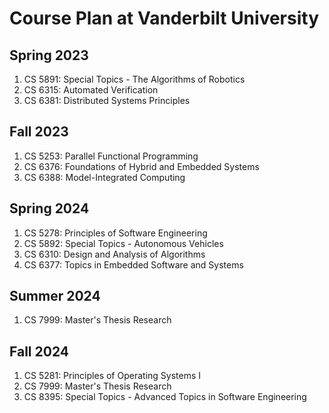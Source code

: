 # Course Plan at Vanderbilt University

## Spring 2023 
1. CS 5891: Special Topics - The Algorithms of Robotics
2. CS 6315: Automated Verification
3. CS 6381: Distributed Systems Principles

## Fall 2023 
1. CS 5253: Parallel Functional Programming
2. CS 6376: Foundations of Hybrid and Embedded Systems
3. CS 6388: Model-Integrated Computing

## Spring 2024 
1. CS 5278: Principles of Software Engineering
2. CS 5892: Special Topics - Autonomous Vehicles
3. CS 6310: Design and Analysis of Algorithms
4. CS 6377: Topics in Embedded Software and Systems

## Summer 2024
1. CS 7999: Master's Thesis Research

## Fall 2024
1. CS 5281: Principles of Operating Systems I
2. CS 7999: Master's Thesis Research
3. CS 8395: Special Topics - Advanced Topics in Software Engineering
